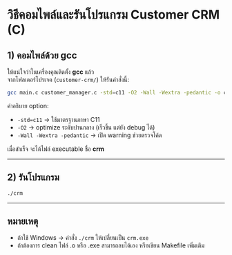 # วิธีคอมไพล์และรันโปรแกรม Customer CRM (C)

## 1) คอมไพล์ด้วย gcc
ให้แน่ใจว่าในเครื่องคุณติดตั้ง **gcc** แล้ว  
จากโฟลเดอร์โปรเจค (`customer-crm/`) ให้รันคำสั่งนี้:

```bash
gcc main.c customer_manager.c -std=c11 -O2 -Wall -Wextra -pedantic -o crm
```

คำอธิบาย option:
- `-std=c11` → ใช้มาตรฐานภาษา C11
- `-O2` → optimize ระดับปานกลาง (เร็วขึ้น แต่ยัง debug ได้)
- `-Wall -Wextra -pedantic` → เปิด warning ช่วยตรวจโค้ด

เมื่อสำเร็จ จะได้ไฟล์ executable ชื่อ **crm**

---

## 2) รันโปรแกรม
```bash
./crm
```

---

## หมายเหตุ
- ถ้าใช้ Windows → คำสั่ง `./crm` ให้เปลี่ยนเป็น `crm.exe`
- ถ้าต้องการ clean ไฟล์ .o หรือ .exe สามารถลบได้เอง หรือเขียน Makefile เพิ่มเติม
